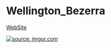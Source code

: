 # Wellington_Bezerra

[WebSite](https://wellingtonsb.github.io/Wellington_Bezerra/)

<a href="https://imgur.com/vNaSgJf"><img src="https://i.imgur.com/vNaSgJf.png" title="source: imgur.com" /></a>
